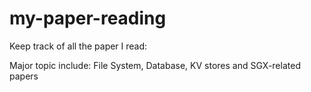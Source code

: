 # my-paper-reading

Keep track of all the paper I read:

Major topic include: File System, Database, KV stores and SGX-related papers

